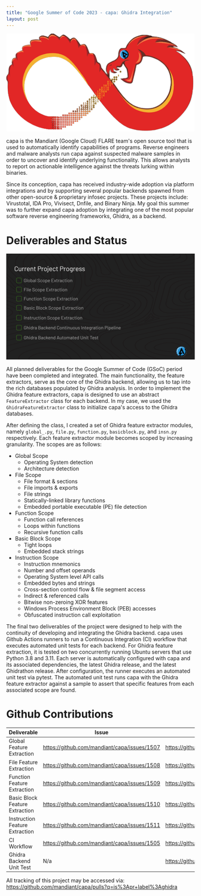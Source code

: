 ```yaml
---
title: "Google Summer of Code 2023 - capa: Ghidra Integration"
layout: post
---
```


<div align="center">
    <img src="/assets/ghidra_backend_logo.png">
</div>

capa is the Mandiant (Google Cloud) FLARE team's open source tool that is used to automatically identify capabilities of programs. Reverse engineers and malware analysts run capa against suspected malware samples in order to uncover and identify underlying functionality. This allows analysts to report on actionable intelligence against the threats lurking within binaries. 

Since its conception, capa has received industry-wide adoption via platform integrations and by supporting several popular backends spawned from other open-source & proprietary infosec projects. These projects include: Virustotal, IDA Pro, Vivisect, Dnfile, and Binary Ninja. My goal this summer was to further expand capa adoption by integrating one of the most popular software reverse engineering frameworks, Ghidra, as a backend.  


# Deliverables and Status

<div align="center">
    <img src="/assets/gsoc_project_progress.png">
</div>

All planned deliverables for the Google Summer of Code (GSoC) period have been completed and integrated. The main functionality, the feature extractors, serve as the core of the Ghidra backend, allowing us to tap into the rich databases populated by Ghidra analysis. In order to implement the Ghidra feature extractors, capa is designed to use an abstract `FeatureExtractor` class for each backend. In my case, we used the `GhidraFeatureExtractor` class to initialize capa's access to the Ghidra databases. 

After defining the class, I created a set of Ghidra feature extractor modules, namely `global_.py`, `file.py`, `function.py`, `basicblock.py`, and `insn.py` respectively. Each feature extractor module becomes scoped by increasing granularity. The scopes are as follows:

* Global Scope
  * Operating System detection
  * Architecture detection
* File Scope
  * File format & sections
  * File imports & exports
  * File strings
  * Statically-linked library functions
  * Embedded portable executable (PE) file detection
* Function Scope
  * Function call references
  * Loops within functions
  * Recursive function calls
* Basic Block Scope
  * Tight loops
  * Embedded stack strings
* Instruction Scope
  * Instruction mnemonics
  * Number and offset operands
  * Operating System level API calls
  * Embedded bytes and strings
  * Cross-section control flow & file segment access
  * Indirect & referenced calls
  * Bitwise non-zeroing XOR features
  * Windows Process Environment Block (PEB) accesses
  * Obfuscated instruction call exploitation

The final two deliverables of the project were designed to help with the continuity of developing and integrating the Ghidra backend. capa uses Github Actions runners to run a Continuous Integration (CI) workflow that executes automated unit tests for each backend. For Ghidra feature extraction, it is tested on two concurrently running Ubuntu servers that use Python 3.8 and 3.11. Each server is automatically configured with capa and its associated dependencies, the latest Ghidra release, and the latest Ghidrathon release. After configuration, the runner executes an automated unit test via pytest. The automated unit test runs capa with the Ghidra feature extractor against a sample to assert that specific features from each associated scope are found.

# Github Contributions

| Deliverable | Issue | Pull Request |
|---|---|---|
| Global Feature Extraction | https://github.com/mandiant/capa/issues/1507 | https://github.com/mandiant/capa/pull/1526
| File Feature Extraction | https://github.com/mandiant/capa/issues/1508 | https://github.com/mandiant/capa/pull/1564
| Function Feature Extraction | https://github.com/mandiant/capa/issues/1509 | https://github.com/mandiant/capa/pull/1597
| Basic Block Feature Extraction | https://github.com/mandiant/capa/issues/1510 | https://github.com/mandiant/capa/pull/1637
| Instruction Feature Extraction | https://github.com/mandiant/capa/issues/1511 | https://github.com/mandiant/capa/pull/1670
| CI Workflow | https://github.com/mandiant/capa/issues/1505 | https://github.com/mandiant/capa/pull/1529
| Ghidra Backend Unit Test | N/a | https://github.com/mandiant/capa/pull/1727

All tracking of this project may be accessed via: https://github.com/mandiant/capa/pulls?q=is%3Apr+label%3Aghidra




